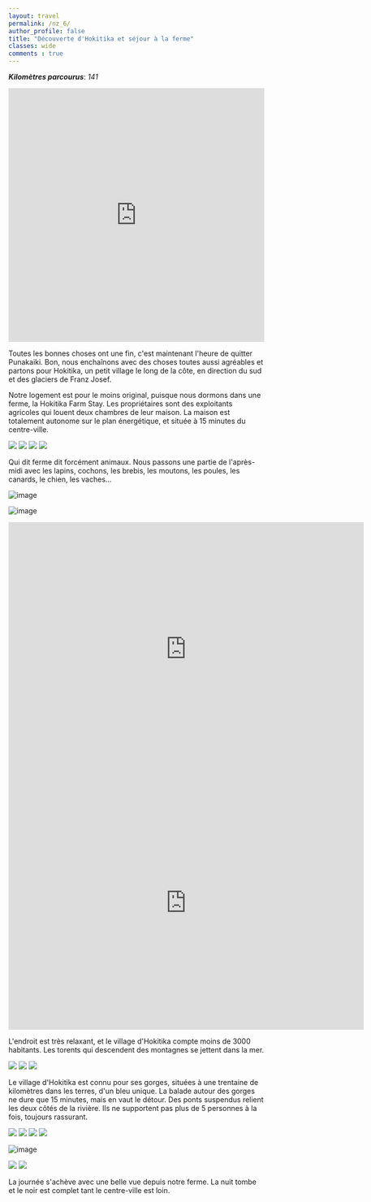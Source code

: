 ```yaml
---
layout: travel
permalink: /nz_6/
author_profile: false
title: "Découverte d'Hokitika et séjour à la ferme"
classes: wide
comments : true
---
```


<!-- jQuery 1.8 or later, 33 KB -->
<script src="https://ajax.googleapis.com/ajax/libs/jquery/1.11.1/jquery.min.js"></script>

<!-- Fotorama from CDNJS, 19 KB -->
<link  href="https://cdnjs.cloudflare.com/ajax/libs/fotorama/4.6.4/fotorama.css" rel="stylesheet">
<script src="https://cdnjs.cloudflare.com/ajax/libs/fotorama/4.6.4/fotorama.js"></script>

***Kilomètres parcourus***: *141*

<iframe src="https://www.google.com/maps/d/u/0/embed?mid=1V23_j-X8JCAXxbsiUngsk220t11uk_gk" width="100%" height="500" frameBorder="0"></iframe>

<br>

Toutes les bonnes choses ont une fin, c'est maintenant l'heure de quitter Punakaiki. Bon, nous enchaînons avec des choses toutes aussi agréables et partons pour Hokitika, un petit village le long de la côte, en direction du sud et des glaciers de Franz Josef.

Notre logement est pour le moins original, puisque nous dormons dans une ferme, la Hokitika Farm Stay. Les propriétaires sont des exploitants agricoles qui louent deux chambres de leur maison. La maison est totalement autonome sur le plan énergétique, et située à 15 minutes du centre-ville.

<div class="fotorama">
  <img src="https://drive.google.com/uc?id=1i44CEgAwI6wOH56JOE5Ne-imHuJgwfR_">
  <img src="https://drive.google.com/uc?id=1Z2emeN7hQc0Wo1Fnlk1IgZGHSoShFm02">
  <img src="https://drive.google.com/uc?id=1_mWnwShQCxco2jkxsVhW23-QmMaIYf8S">
  <img src="https://drive.google.com/uc?id=1QHOCNaO4wA7OXOiYl5zn_Vha_jc083fc">
</div>

Qui dit ferme dit forcément animaux. Nous passons une partie de l'après-midi avec les lapins, cochons, les brebis, les moutons, les poules, les canards, le chien, les vaches...

![image](https://drive.google.com/uc?id=1br4KTwC1C8E1-jpDt78n-zv6PJoy2MEJ)

![image](https://drive.google.com/uc?id=1mirLp2MeuC69iIYffy0yXnk8vpOw1Jyz)

<iframe width="700" height="500" src="https://www.youtube.com/embed/rUrUoHzP6U8" frameborder="0" allow="accelerometer; autoplay; encrypted-media; gyroscope; picture-in-picture" allowfullscreen></iframe>

<br>

<iframe width="700" height="500" src="https://www.youtube.com/embed/laQlrHZz9aU" frameborder="0" allow="accelerometer; autoplay; encrypted-media; gyroscope; picture-in-picture" allowfullscreen></iframe>

<br>

L'endroit est très relaxant, et le village d'Hokitika compte moins de 3000 habitants. Les torents qui descendent des montagnes se jettent dans la mer.

<div class="fotorama">
  <img src="https://drive.google.com/uc?id=1QHO65Y2F_wR8-VsYwEn4kRPypI6er90H">
  <img src="https://drive.google.com/uc?id=1T2ONwoZIrpjkipAPcQUjmwQX4a5T2b3L">
  <img src="https://drive.google.com/uc?id=1p9wu9rEuA_rGQx9X-eUQ2okuu7d194Kd">
</div>

Le village d'Hokitika est connu pour ses gorges, situées à une trentaine de kilomètres dans les terres, d'un bleu unique. La balade autour des gorges ne dure que 15 minutes, mais en vaut le détour. Des ponts suspendus relient les deux côtés de la rivière. Ils ne supportent pas plus de 5 personnes à la fois, toujours rassurant.

<div class="fotorama">
  <img src="https://drive.google.com/uc?id=1Ywf3Y3POhliIVKh60EBACw-DdjJLDml4">
  <img src="https://drive.google.com/uc?id=1QNs5Nn7D9oytwaS02hkPc7G0uRNKWr_P">
  <img src="https://drive.google.com/uc?id=1tJ3G2SH-mC-1wsmjjYWql-2z1RJ84Qhp">
  <img src="https://drive.google.com/uc?id=1ACSSCS5hzXMBJziA9v11jQBNs3w9aGeX">
</div>

![image](https://drive.google.com/uc?id=1AJr0YTNuomH2RwyBUWUKCWRY6JiFB362)

<div class="fotorama">
  <img src="https://drive.google.com/uc?id=1dJhJO5c91nqQoLelRNeyKJHUbHTqsIDe">
  <img src="https://drive.google.com/uc?id=1lqLs4BMGsqEJplFEBjYtDr7f_QGi9iAD">
</div>

La journée s'achève avec une belle vue depuis notre ferme. La nuit tombe et le noir est complet tant le centre-ville est loin.
